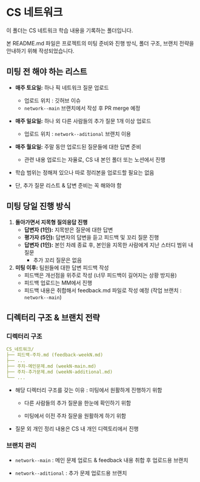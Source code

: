 # CS 네트워크

이 폴더는 CS 네트워크 학습 내용을 기록하는 폴더입니다.

본 README.md 파일은 프로젝트의 미팅 준비와 진행 방식, 폴더 구조, 브랜치 전략을 안내하기 위해 작성되었습니다.

## 미팅 전 해야 하는 리스트

- **매주 토요일:** 하나 픽 네트워크 질문 업로드
    - 업로드 위치 : 깃허브 이슈
    - `network--main` 브랜치에서 작성 후 PR merge 예정
- **매주 일요일:** 하나 외 다른 사람들의 추가 질문 1개 이상 업로드
    - 업로드 위치 : `network--aditional` 브랜치 이용
- **매주 월요일:** 주말 동안 업로드된 질문들에 대한 답변 준비
    - 관련 내용 업로드는 자율로, CS 내 본인 폴더 또는 노션에서 진행

- 학습 범위는 정해져 있으나 따로 정리본을 업로드할 필요는 없음
- 단, 추가 질문 리스트 & 답변 준비는 꼭 해와야 함

## 미팅 당일 진행 방식

1. **돌아가면서 지목형 질의응답 진행**
   - **답변자 (1인):** 지목받은 질문에 대한 답변
   - **평가자 (5인):** 답변자의 답변을 듣고 피드백 및 꼬리 질문 진행
   - **답변자 (1인):** 본인 차례 종료 후, 본인을 지목한 사람에게 지난 스터디 범위 내 질문
     - 추가 꼬리 질문은 없음
2. **미팅 이후:** 팀원들에 대한 답변 피드백 작성
   - 피드백은 개선점을 위주로 작성 (너무 피드백이 길어지는 상황 방지용)
   - 피드백 업로드는 MM에서 진행
   - 피드백 내용은 취합해서 feedback.md 파일로 작성 예정 (작업 브랜치 : `network--main`)

## 디렉터리 구조 & 브랜치 전략

### 디렉터리 구조

```yaml
CS_네트워크/
├── 피드백-주차.md (feedback-weekN.md)
├── ...
├── 주차-메인문제.md (weekN-main.md)
├── 주차-추가문제.md (weekN-additional.md)
└── ...
```

- 해당 디렉터리 구조를 갖는 이유 : 미팅에서 원활하게 진행하기 위함

    - 다른 사람들의 추가 질문을 한눈에 확인하기 위함

    - 미팅에서 이전 주차 질문을 원활하게 하기 위함

- 질문 외 개인 정리 내용은 CS 내 개인 디렉토리에서 진행

### 브랜치 관리

- `network--main` : 메인 문제 업로드 & feedback 내용 취합 후 업로드용 브랜치

- `network--aditional` : 추가 문제 업로드용 브랜치